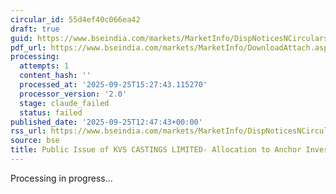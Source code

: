```yaml
---
circular_id: 55d4ef40c066ea42
draft: true
guid: https://www.bseindia.com/markets/MarketInfo/DispNoticesNCirculars.aspx?Noticeid={C8EEE58F-12E2-42F6-A3E3-5323E1DB80EE}&noticeno=20250925-43&dt=09/25/2025&icount=43&totcount=59&flag=0
pdf_url: https://www.bseindia.com/markets/MarketInfo/DownloadAttach.aspx?id=20250925-43&attachedId=ca168264-f92d-45af-b27d-fa2e4fb72fc1
processing:
  attempts: 1
  content_hash: ''
  processed_at: '2025-09-25T15:27:43.115270'
  processor_version: '2.0'
  stage: claude_failed
  status: failed
published_date: '2025-09-25T12:47:43+00:00'
rss_url: https://www.bseindia.com/markets/MarketInfo/DispNoticesNCirculars.aspx?Noticeid={C8EEE58F-12E2-42F6-A3E3-5323E1DB80EE}&noticeno=20250925-43&dt=09/25/2025&icount=43&totcount=59&flag=0
source: bse
title: Public Issue of KVS CASTINGS LIMITED- Allocation to Anchor Investors
---
```


Processing in progress...